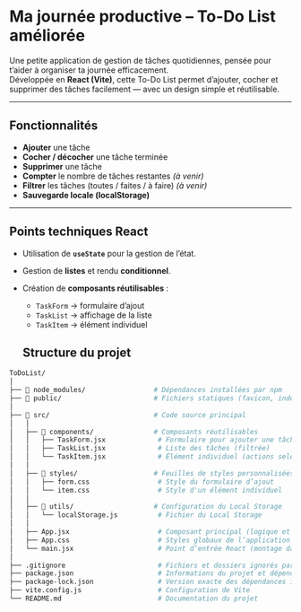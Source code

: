 # Ma journée productive – To-Do List améliorée

Une petite application de gestion de tâches quotidiennes, pensée pour t’aider à organiser ta journée efficacement.  
Développée en **React (Vite)**, cette To-Do List permet d’ajouter, cocher et supprimer des tâches facilement — avec un design simple et réutilisable.

---

## Fonctionnalités

- **Ajouter** une tâche  
- **Cocher / décocher** une tâche terminée  
- **Supprimer** une tâche  
- **Compter** le nombre de tâches restantes *(à venir)*  
- **Filtrer** les tâches (toutes / faites / à faire) *(à venir)*  
- **Sauvegarde locale (localStorage)**

---

## Points techniques React

- Utilisation de **`useState`** pour la gestion de l’état.  
- Gestion de **listes** et rendu **conditionnel**.  
- Création de **composants réutilisables** :
  - `TaskForm` → formulaire d’ajout  
  - `TaskList` → affichage de la liste  
  - `TaskItem` → élément individuel

  ## Structure du projet

```bash
ToDoList/
│
├── 📁 node_modules/                 # Dépendances installées par npm
├── 📁 public/                       # Fichiers statiques (favicon, index.html)
│
├── 📁 src/                          # Code source principal
│   │
│   ├── 📁 components/               # Composants réutilisables
│   │   ├── TaskForm.jsx             # Formulaire pour ajouter une tâche
│   │   ├── TaskList.jsx             # Liste des tâches (filtrée)
│   │   └── TaskItem.jsx             # Élément individuel (actions selon le filtre)
│   │
│   ├── 📁 styles/                   # Feuilles de styles personnalisées
│   │   ├── form.css                 # Style du formulaire d’ajout
│   │   └── item.css                 # Style d'un élément individuel
│   │
│   ├── 📁 utils/                    # Configuration du Local Storage
│   │   └── localStorage.js          # Fichier du Local Storage
│   │   
│   ├── App.jsx                      # Composant principal (logique et affichage global)
│   ├── App.css                      # Styles globaux de l’application
│   └── main.jsx                     # Point d’entrée React (montage dans le DOM)
│
├── .gitignore                       # Fichiers et dossiers ignorés par Git
├── package.json                     # Informations du projet et dépendances
├── package-lock.json                # Version exacte des dépendances installées
├── vite.config.js                   # Configuration de Vite
└── README.md                        # Documentation du projet
```
